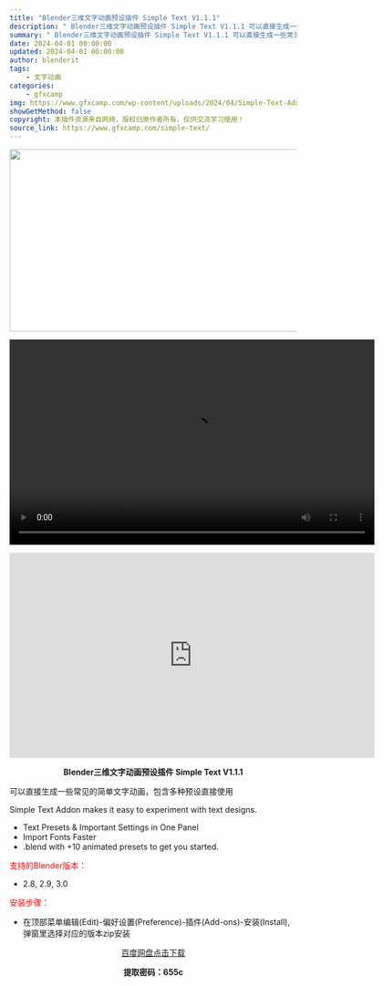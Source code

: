 ```yaml
---
title: "Blender三维文字动画预设插件 Simple Text V1.1.1"
description: "﻿ Blender三维文字动画预设插件 Simple Text V1.1.1 可以直接生成一些常见的简单文字动画，包含多种预设直接使用 Simple Text Addon makes it easy ..."
summary: "﻿ Blender三维文字动画预设插件 Simple Text V1.1.1 可以直接生成一些常见的简单文字动画，包含多种预设直接使用 Simple Text Addon makes it easy ..."
date: 2024-04-01 00:00:00
updated: 2024-04-01 00:00:00
author: blenderit
tags: 
    - 文字动画
categories:
    - gfxcamp
img: https://www.gfxcamp.com/wp-content/uploads/2024/04/Simple-Text-Addon.jpg
showGetMethod: false
copyright: 本插件资源来自网络，版权归原作者所有，仅供交流学习使用！
source_link: https://www.gfxcamp.com/simple-text/
---
```

<div><p><img decoding="async" class="aligncenter size-full wp-image-120519" src="https://www.gfxcamp.com/wp-content/uploads/2024/04/Simple-Text-Addon.jpg" data-src="https://www.gfxcamp.com/wp-content/uploads/2024/04/Simple-Text-Addon.jpg" alt="" width="640" height="320" data-srcset="https://www.gfxcamp.com/wp-content/uploads/2024/04/Simple-Text-Addon.jpg 640w, https://www.gfxcamp.com/wp-content/uploads/2024/04/Simple-Text-Addon-150x75.jpg 150w" data-sizes="(max-width: 640px) 100vw, 640px"><br>
</p><center><div style="width: 640px;" class="wp-video"><!--[if lt IE 9]><script>document.createElement('video');</script><![endif]-->
<video class="wp-video-shortcode" id="video-120518-1" width="640" height="360" preload="true" controls="controls"><source type="video/mp4" src="http://cloud.video.taobao.com/play/u/null/p/1/e/6/t/1/455764577199.mp4?_=1"></source><a href="http://cloud.video.taobao.com/play/u/null/p/1/e/6/t/1/455764577199.mp4">http://cloud.video.taobao.com/play/u/null/p/1/e/6/t/1/455764577199.mp4</a></video></div></center><p style="text-align: center;"><iframe loading="lazy" src="https://player.youku.com/embed/XNjM4NTIyOTkyNA==" width="640" height="360" frameborder="0" allowfullscreen="allowfullscreen" data-mce-fragment="1"><span data-mce-type="bookmark" style="display: inline-block; width: 0px; overflow: hidden; line-height: 0;" class="mce_SELRES_start">﻿</span></iframe></p><p style="text-align: center;"><strong>Blender三维文字动画预设插件 Simple Text V1.1.1</strong></p><p>可以直接生成一些常见的简单文字动画，包含多种预设直接使用</p><p>Simple Text Addon makes it easy to experiment with text designs.</p><ul>
<li>Text Presets &amp; Important Settings in One Panel</li>
<li>Import Fonts Faster</li>
<li>.blend with +10 animated presets to get you started.</li>
</ul><p style="text-align: left;"><span style="color: #ff0000;">支持的Blender版本：</span></p><ul>
<li style="text-align: left;">2.8, 2.9, 3.0</li>
</ul><p><span style="color: #ff0000;">安装步骤：</span></p><ul>
<li>在顶部菜单编辑(Edit)-偏好设置(Preference)-插件(Add-ons)-安装(Install),弹窗里选择对应的版本zip安装</li>
</ul><p style="text-align: center;"><a class="maxbutton-3 maxbutton maxbutton-baidu" target="_blank" rel="noopener" href="https://pan.baidu.com/s/1YoMUDBx9feLzmeqe2VLMwg?pwd=655c"><span class="mb-text">百度网盘点击下载</span></a></p><p style="text-align: center;"><strong>提取密码：655c</strong></p></div>